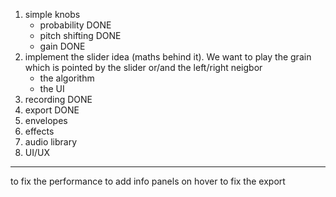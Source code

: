 1. simple knobs
    - probability DONE
    - pitch shifting DONE
    - gain DONE
2. implement the slider idea (maths behind it). We want to play the grain which is pointed by the slider or/and the left/right neigbor 
    - the algorithm 
    - the UI 
3. recording DONE
4. export DONE
5. envelopes
6. effects 
7. audio library 
8. UI/UX

----
to fix the performance
to add info panels on hover
to fix the export
